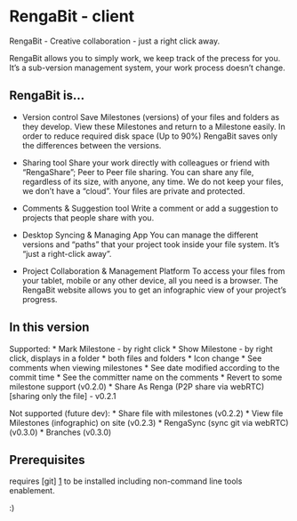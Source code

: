 RengaBit - client
=================

RengaBit - Creative collaboration - just a right click away.

RengaBit allows you to simply work, we keep track of the precess for you. It’s a sub-version management system, your work process doesn’t change.

RengaBit is...
--------------

* Version control
Save Milestones (versions) of your files and folders as they develop.
View these Milestones and return to a Milestone  easily. In order to 
reduce required disk space (Up to 90%) RengaBit saves only the 
differences between the versions. 

* Sharing tool
Share your work directly with colleagues or friend with “RengaShare”; 
Peer to Peer file sharing. You can share any file, regardless of its 
size, with anyone, any time. We do not keep your files, we don’t have 
a “cloud”. Your files are private and protected.

* Comments & Suggestion tool
Write a comment or add a suggestion to projects that people share 
with you.

* Desktop Syncing & Managing App
You can manage the different versions and “paths” that your project 
took inside your file system. It’s “just a right-click away”.

* Project Collaboration & Management Platform
To access your files from your tablet, mobile or any other device, 
all you need is a browser. The RengaBit website allows you to get an 
infographic view of your project’s progress.

In this version
---------------

Supported:
    * Mark Milestone - by right click
    * Show Milestone - by right click, displays in a folder
    * both files and folders
    * Icon change
    * See comments when viewing milestones
    * See date modified according to the commit time
    * See the committer name on the comments
    * Revert to some milestone support (v0.2.0)
    * Share As Renga (P2P share via webRTC) [sharing only the file] - v0.2.1

Not supported (future dev):
    * Share file with milestones (v0.2.2)
    * View file Milestones (infographic) on site (v0.2.3)
    * RengaSync (sync git via webRTC) (v0.3.0)
    * Branches (v0.3.0)

Prerequisites
-------------
requires [git] [1] to be installed including non-command line tools enablement.

  [1]: http://git-scm.com/        "Git"

:)
